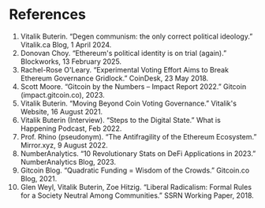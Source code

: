 # References

1.  Vitalik Buterin. “Degen communism: the only correct political ideology.” Vitalik.ca Blog, 1 April 2024.
2.  Donovan Choy. “Ethereum\'s political identity is on trial (again).” Blockworks, 13 February 2025.
3.  Rachel-Rose O\'Leary. “Experimental Voting Effort Aims to Break Ethereum Governance Gridlock.” CoinDesk, 23 May 2018.
4.  Scott Moore. “Gitcoin by the Numbers – Impact Report 2022.” Gitcoin (impact.gitcoin.co), 2023.
5.  Vitalik Buterin. “Moving Beyond Coin Voting Governance.” Vitalik\'s Website, 16 August 2021.
6.  Vitalik Buterin (Interview). “Steps to the Digital State.” What is Happening Podcast, Feb 2022.
7.  Prof. Rhino (pseudonym). “The Antifragility of the Ethereum Ecosystem.” Mirror.xyz, 9 August 2022.
8.  NumberAnalytics. “10 Revolutionary Stats on DeFi Applications in 2023.” NumberAnalytics Blog, 2023.
9.  Gitcoin Blog. “Quadratic Funding = Wisdom of the Crowds.” Gitcoin.co Blog, 2021.
10. Glen Weyl, Vitalik Buterin, Zoe Hitzig. “Liberal Radicalism: Formal Rules for a Society Neutral Among Communities.” SSRN Working Paper, 2018. 